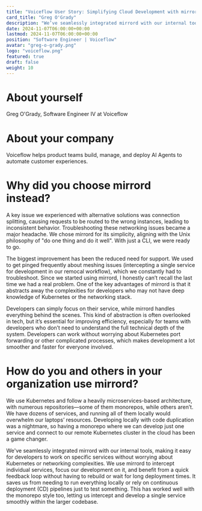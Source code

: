 ```yaml
---
title: "Voiceflow User Story: Simplifying Cloud Development with mirrord | MetalBear"
card_title: "Greg O'Grady"
description: "We’ve seamlessly integrated mirrord with our internal tools, making it easy for devs to work on specific services without worrying about Kubernetes complexities."
date: 2024-11-07T06:00:00+00:00
lastmod: 2024-11-07T06:00:00+00:00
position: "Software Engineer | Voiceflow"
avatar: "greg-o-grady.png"
logo: "voiceflow.png"
featured: true
draft: false
weight: 10
---
```


# About yourself 
Greg O'Grady, Software Engineer IV at Voiceflow

# About your company
Voiceflow helps product teams build, manage, and deploy AI Agents to automate customer experiences.


# Why did you choose mirrord instead? 

A key issue we experienced with alternative solutions was connection splitting, causing requests to be routed to the wrong instances, leading to inconsistent behavior. Troubleshooting these networking issues became a major headache. We chose mirrord for its simplicity, aligning with the Unix philosophy of "do one thing and do it well". With just a CLI, we were ready to go. 

The biggest improvement has been the reduced need for support. We used to get pinged frequently about meshing issues (intercepting a single service for development in our remocal workflow), which we constantly had to troubleshoot. 
Since we started using mirrord, I honestly can’t recall the last time we had a real problem. One of the key advantages of mirrord is that it abstracts away the complexities for developers who may not have deep knowledge of Kubernetes or the networking stack.

Developers can simply focus on their service, while mirrord handles everything behind the scenes. This kind of abstraction is often overlooked in tech, but it’s essential for improving efficiency, especially for teams with developers who don’t need to understand the full technical depth of the system. Developers can work without worrying about Kubernetes port forwarding or other complicated processes, which makes development a lot smoother and faster for everyone involved.

# How do you and others in your organization use mirrord? 
We use Kubernetes and follow a heavily microservices-based architecture, with numerous repositories—some of them monorepos, while others aren’t. We have dozens of services, and running all of them locally would overwhelm our laptops’ resources. Developing locally with code duplication was a nightmare, so having a monorepo where we can develop just one service and connect to our remote Kubernetes cluster in the cloud has been a game changer. 

We've seamlessly integrated mirrord with our internal tools, making it easy for developers to work on specific services without worrying about Kubernetes or networking complexities. We use mirrord to intercept individual services, focus our development on it, and benefit from a quick feedback loop without having to rebuild or wait for long deployment times. It saves us from needing to run everything locally or rely on continuous deployment (CD) pipelines just to test something. This has worked well with the monorepo style too, letting us intercept and develop a single service smoothly within the larger codebase.
